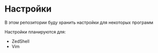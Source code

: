 Настройки
=========

В этом репозитории буду хранить настройки для некоторых программ

Настройки планируются для:

* ZedShell
* Vim